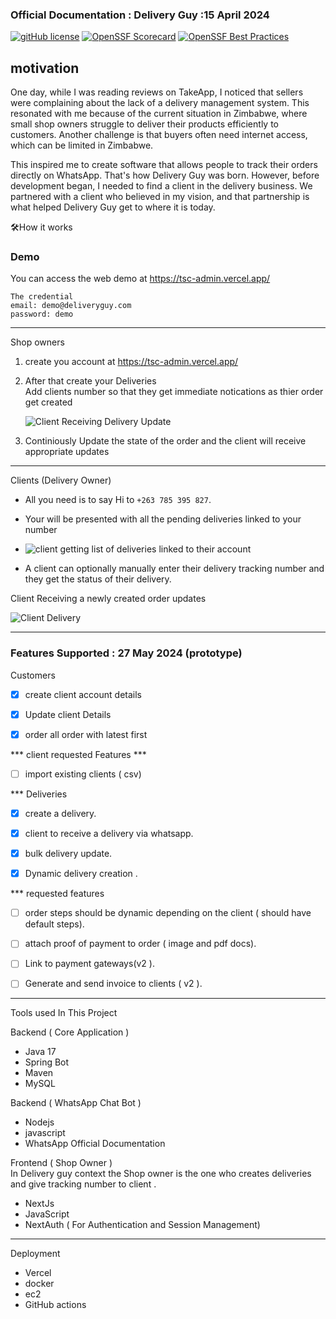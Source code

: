 
### Official Documentation : Delivery Guy :15 April 2024

[![gitHub license](https://img.shields.io/badge/license-BSD3-blue.svg)](./LICENSE)
[![OpenSSF Scorecard](https://api.securityscorecards.dev/projects/github.com/atsign-foundation/at_java/badge)](https://securityscorecards.dev/viewer/?uri=github.com/atsign-foundation/at_java&sort_by=check-score&sort_direction=desc)
[![OpenSSF Best Practices](https://www.bestpractices.dev/projects/8116/badge)](https://www.bestpractices.dev/projects/8116)



## motivation 
One day, while I was reading reviews on TakeApp, I noticed that sellers were complaining about the lack of a delivery management system.
This resonated with me because of the current situation in Zimbabwe, where small shop owners struggle to deliver their products efficiently to customers.
Another challenge is that buyers often need internet access, which can be limited in Zimbabwe. 

This inspired me to create software that allows people to track their orders directly on WhatsApp.
That's how Delivery Guy was born. However, before development began, I needed to find a client in the delivery business. We partnered with a client who believed in my vision, and that partnership is what helped Delivery Guy get to where it is today.


🛠️How it works
</br>

### Demo
You can access the web demo at https://tsc-admin.vercel.app/
```
The credential
email: demo@deliveryguy.com
password: demo
```


***
Shop owners
</br>
1. create you account at https://tsc-admin.vercel.app/
2. After that create your Deliveries
    </br>
   Add clients number so that they get immediate notications as thier order get created

   ![]("https://photos.app.goo.gl/yYvH4Yu6ZEFeSZQc7" "Client Receiving Delivery Update")
3. Continiously Update the state of the order and the client will receive appropriate updates



***
Clients (Delivery  Owner)
</br>
- All you need is to say Hi to `+263 785 395 827`.
- Your will be presented with all the pending deliveries linked to your number
-   ![]("https://photos.app.goo.gl/yYvH4Yu6ZEFeSZQc7" "client getting list of deliveries linked to their account " )

- A client can optionally manually enter their delivery tracking number and they get the status of their delivery.

Client Receiving a newly created order updates

![Client Delivery](https://learncodeonline.in/mascot.png "Cli" )



****
### Features Supported : 27 May 2024 (prototype)
Customers

- [x] create client account details
- [x] Update client Details 
- [x] order all order with latest first



*** client requested Features ***
- [ ] import existing clients ( csv)


*** Deliveries
- [x] create a delivery.
- [x]  client to receive a delivery   via whatsapp.
- [x] bulk  delivery update.
- [x] Dynamic delivery creation .



*** requested  features 
- [ ] order steps should be dynamic depending on the client ( should  have default steps).
- [ ] attach proof of payment to order ( image and pdf docs).
- [ ] Link to payment gateways(v2 ).
- [ ] Generate and send invoice to clients ( v2 ).



***
Tools used In This Project 

Backend ( Core Application )
-  Java 17
- Spring Bot
- Maven
- MySQL

Backend ( WhatsApp Chat Bot  ) 
- Nodejs
- javascript
- WhatsApp Official Documentation

Frontend ( Shop Owner )
<br/>
In Delivery  guy context the Shop owner is the one who creates deliveries and give tracking number to client .
- NextJs
- JavaScript 
- NextAuth ( For Authentication and Session Management)


***
Deployment 

- Vercel
- docker 
- ec2
- GitHub actions 

















